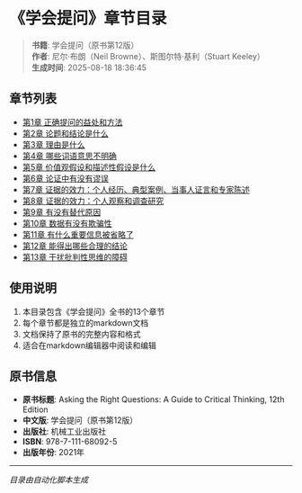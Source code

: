# 《学会提问》章节目录

> **书籍**: 学会提问（原书第12版）  
> **作者**: 尼尔·布朗（Neil Browne）、斯图尔特·基利（Stuart Keeley）  
> **生成时间**: 2025-08-18 18:36:45

## 章节列表

- [第1章 正确提问的益处和方法](./学会提问_第1章_正确提问的益处和方法.md)
- [第2章 论题和结论是什么](./学会提问_第2章_论题和结论是什么.md)
- [第3章 理由是什么](./学会提问_第3章_理由是什么.md)
- [第4章 哪些词语意思不明确](./学会提问_第4章_哪些词语意思不明确.md)
- [第5章 价值观假设和描述性假设是什么](./学会提问_第5章_价值观假设和描述性假设是什么.md)
- [第6章 论证中有没有谬误](./学会提问_第6章_论证中有没有谬误.md)
- [第7章 证据的效力：个人经历、典型案例、当事人证言和专家陈述](./学会提问_第7章_证据的效力：个人经历、典型案例、当事人证言和专家陈述.md)
- [第8章 证据的效力：个人观察和调查研究](./学会提问_第8章_证据的效力：个人观察和调查研究.md)
- [第9章 有没有替代原因](./学会提问_第9章_有没有替代原因.md)
- [第10章 数据有没有欺骗性](./学会提问_第10章_数据有没有欺骗性.md)
- [第11章 有什么重要信息被省略了](./学会提问_第11章_有什么重要信息被省略了.md)
- [第12章 能得出哪些合理的结论](./学会提问_第12章_能得出哪些合理的结论.md)
- [第13章 干扰批判性思维的障碍](./学会提问_第13章_干扰批判性思维的障碍.md)

## 使用说明

1. 本目录包含《学会提问》全书的13个章节
2. 每个章节都是独立的markdown文档
3. 文档保持了原书的完整内容和格式
4. 适合在markdown编辑器中阅读和编辑

## 原书信息

- **原书标题**: Asking the Right Questions: A Guide to Critical Thinking, 12th Edition
- **中文版**: 学会提问（原书第12版）
- **出版社**: 机械工业出版社
- **ISBN**: 978-7-111-68092-5
- **出版年份**: 2021年

---

*目录由自动化脚本生成*
